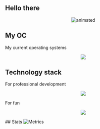 ## Hello there
<p align="center">
  <img src="https://github.com/megaredsss/megaredsss/assets/58664975/9b678456-fd63-4690-8542-0e5de11e100f" alt="animated"/>
</p>

## My OC
<p align="justify">
My current operating systems
</p>
<p align="center">
  <a href="https://skillicons.dev">
    <img src="https://skillicons.dev/icons?i=windows,linux,ubuntu" />
  </a>
</p>

## Technology stack
<p align="justify">
For professional development
</p>
<p align="center">
  <a href="https://skillicons.dev">
    <img src="https://skillicons.dev/icons?i=java,go,matlab,mysql,postgres,docker,jenkins,postman,git,redis" />
  </a>
</p>
<p align="justify">
For fun
</p>
</p>
<p align="center">
  <a href="https://skillicons.dev">
    <img src="https://skillicons.dev/icons?i=cpp,python,ts" />
  </a>
</p>
## Stats
<picture>
  <img src="/github-metrics.svg" alt="Metrics">
</picture>
<!--
**megaredsss/megaredsss** is a ✨ _special_ ✨ repository because its `README.md` (this file) appears on your GitHub profile.

Here are some ideas to get you started:

- 🔭 I’m currently working on ...
- 🌱 I’m currently learning ...
- 👯 I’m looking to collaborate on ...
- 🤔 I’m looking for help with ...
- 💬 Ask me about ...
- 📫 How to reach me: ...
- 😄 Pronouns: ...
- ⚡ Fun fact: ...
-->
